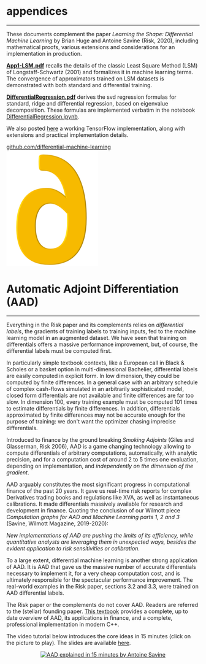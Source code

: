 # appendices
---

These documents complement the paper *Learning the Shape: Differential Machine Learning* by Brian Huge and Antoine Savine (Risk, 2020), including mathematical proofs, various extensions and considerations for an implementation in production.

[**App1-LSM.pdf**](https://github.com/differential-machine-learning/appendices/blob/master/App1-LSM.pdf.pdf) recalls the details of the classic Least Square Method (LSM) of Longstaff-Schwartz (2001) and formalizes it in machine learning terms. The convergence of approximators trained on LSM datasets is demonstrated with both standard and differential training. 

[**DifferentialRegression.pdf**](https://github.com/differential-machine-learning/appendices/blob/master/DifferentialRegression.pdf) derives the svd regression formulas for standard, ridge and differential regression, based on eigenvalue decomposition. These formulas are implemented verbatim in the notebook [DifferentialRegression.ipynb](https://github.com/differential-machine-learning/notebooks/blob/master/DifferentialRegression.ipynb).

We also posted [here](https://differential-machine-learning.github.io/notebooks/) a working TensorFlow implementation, along with extensions and practical implementation details. 

[github.com/differential-machine-learning](https://github.com/differential-machine-learning)
<img src="differential.png">

# Automatic Adjoint Differentiation (AAD)
---

Everything in the Risk paper and its complements relies on *differential labels*, the gradients of training labels to training inputs, fed to the machine learning model in an augmented dataset. We have seen that training on differentials offers a massive performance improvement, but, of course, the differential labels must be computed first.

In particularly simple textbook contexts, like a European call in Black & Scholes or a basket option in multi-dimensional Bachelier, differential labels are easily computed in explicit form. In low dimension, they could be computed by finite differences. In a general case with an arbitrary schedule of complex cash-flows simulated in an arbitrarily sophisticated model, closed form differentials are not available and finite differences are far too slow. In dimension 100, every training example must be computed 101 times to estimate differentials by finite differences. In addition, differentials approximated by finite differences may not be accurate enough for the purpose of training: we don't want the optimizer chasing imprecise differentials.

Introduced to finance by the ground breaking *Smoking Adjoints* (Giles and Glasserman, Risk 2006), AAD is a game changing technology allowing to compute differentials of arbitrary computations, automatically, with analytic precision, and for a computation cost of around 2 to 5 times one evaluation, depending on implementation, and *independently on the dimension of the gradient*. 

AAD arguably constitutes the most significant progress in computational finance of the past 20 years. It gave us real-time risk reports for complex Derivatives trading books and regulations like XVA, as well as instantaneous calibrations. It made differentials massively available for research and development in finance. Quoting the conclusion of our Wilmott piece *Computation graphs for AAD and Machine Learning parts 1, 2 and 3* (Savine, Wilmott Magazine, 2019-2020):

*New implementations of AAD are pushing the limits of its efficiency, while quantitative analysts are leveraging them in unexpected ways, besides the evident application to risk sensitivities or calibration.*

To a large extent, differential machine learning is another strong application of AAD. It is AAD that gave us the massive number of accurate differentials necessary to implement it, for a very cheap computation cost, and is ultimately responsible for the spectacular performance improvement. The real-world examples in the Risk paper, sections 3.2 and 3.3, were trained on AAD differential labels.

The Risk paper or the complements do not cover AAD. Readers are referred to the (stellar) founding paper. [This textbook](https://www.amazon.com/Modern-Computational-Finance-Parallel-Simulations-dp-1119539455/dp/1119539455) provides a complete, up to date overview of AAD, its applications in finance, and a complete, professional implementation in modern C++.

The video tutorial below introduces the core ideas in 15 minutes (click on the picture to play). The slides are available [here](https://drive.google.com/file/d/1dJz7c4fe7bAkfRX3ntv3vyx_VNfFMOsO/view).

<p align="center"> <a href="http://www.youtube.com/watch?feature=player_embedded&v=IcQkwgPwfm4
" target="_blank"><img src="http://img.youtube.com/vi/IcQkwgPwfm4/0.jpg" 
alt="AAD explained in 15 minutes by Antoine Savine"  /></a>   </p>
